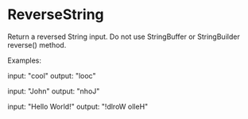 # ReverseString

Return a reversed String input. Do not use StringBuffer or StringBuilder reverse() method.


Examples:

input: "cool" output: "looc"

input: "John" output: "nhoJ"

input: "Hello World!" output: "!dlroW olleH"
